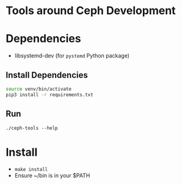# Tools around Ceph Development

# Dependencies

- libsystemd-dev (for `pystemd` Python package)

## Install Dependencies

```bash
source venv/bin/activate
pip3 install -r requirements.txt
```

## Run

`./ceph-tools --help`

# Install

- `make install`
- Ensure ~/bin is in your $PATH
